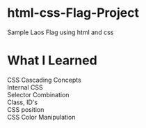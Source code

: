 # html-css-Flag-Project
Sample Laos Flag using html and css

# What I Learned
CSS Cascading Concepts\
Internal CSS\
Selector Combination\
Class, ID's\
CSS position\
CSS Color Manipulation
